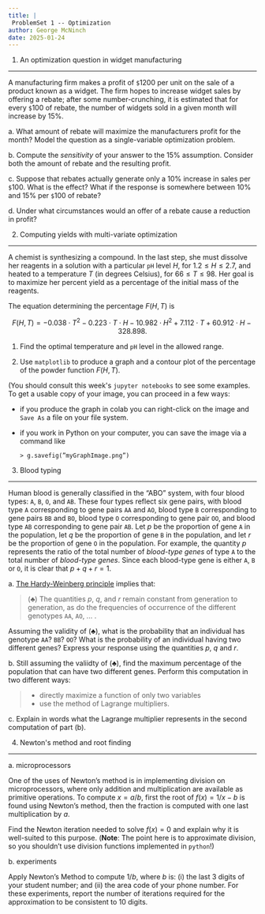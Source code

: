 ```yaml
---
title: |
 ProblemSet 1 -- Optimization
author: George McNinch
date: 2025-01-24 
---
```


1. An optimization question in widget manufacturing
------------------------

A manufacturing firm makes a profit of `$`1200 per unit on the sale of
a product known as a widget. The firm hopes to increase widget sales
by offering a rebate; after some number-crunching, it is estimated
that for every `$`100 of rebate, the number of widgets sold in a given
month will increase by 15%.

a. What amount of rebate will maximize the manufacturers profit for
   the month? Model the question as a single-variable optimization
   problem.

b. Compute the *sensitivity* of your answer to the 15%
   assumption. Consider both the amount of rebate and the resulting
   profit.

c. Suppose that rebates actually generate only a 10% increase in sales
   per `$`100. What is the effect? What if the response is somewhere
   between 10% and 15% per `$`100 of rebate?

d. Under what circumstances would an offer of a rebate cause a
   reduction in profit?
   

2. Computing yields with multi-variate optimization
-----------

A chemist is synthesizing a compound. In the last step, she must dissolve her reagents in a
solution with a particular `pH` level $H$, for $1.2 ≤ H ≤ 2.7$, and heated to a temperature $T$ (in
degrees Celsius), for $66 ≤ T ≤ 98$. Her goal is to maximize her percent yield as a percentage
of the initial mass of the reagents. 

The equation determining the percentage $F (H,T)$ is 

$$F(H,T) = −0.038\cdot T^2 − 0.223 \cdot T\cdot H − 10.982 \cdot H^2 +
7.112 \cdot T + 60.912 \cdot H − 328.898.$$

1. Find the optimal temperature and `pH` level in the allowed range.

2. Use `matplotlib` to produce a graph and a contour plot of the percentage of the powder
function $F (H, T )$.

(You should consult this week's `jupyter notebooks` to see some
examples. To get a usable copy of your image, you can proceed in a few
ways:

  - if you produce the graph in colab you can right-click on the image
    and `Save As` a file on your file system.
  - if you work in Python on your computer, you can save the image via
    a command like

    ```
    > g.savefig(”myGraphImage.png”)
    ```

3. Blood typing
--------------

Human blood is generally classified in the “ABO” system, with four
blood types: `A`, `B`, `O`, and `AB`. These four types reflect six
gene pairs, with blood type `A` corresponding to gene pairs `AA` and
`AO`, blood type `B` corresponding to gene pairs `BB` and `BO`, blood
type `O` corresponding to gene pair `OO`, and blood type `AB`
corresponding to gene pair `AB`. Let $p$ be the proportion of gene `A`
in the population, let $q$ be the proportion of gene `B` in the
population, and let $r$ be the proportion of gene `O` in the
population. For example, the quantity $p$ represents the ratio of the
total number of *blood-type genes* of type `A` to the total number of
*blood-type genes*. Since each blood-type gene is either `A`, `B` or
`O`, it is clear that $p + q + r = 1$.


a. [The Hardy-Weinberg
   principle](https://en.wikipedia.org/wiki/Hardy%E2%80%93Weinberg_principle)
   implies that:

   > $(\clubsuit)$ The quantities $p$, $q$, and $r$ remain constant from
   > generation to generation, as do the frequencies of occurrence of
   > the different genotypes  `AA`, `AO`, ... .

   Assuming the validity of $(\clubsuit)$, what is the probability
   that an individual has genotype `AA`? `BB`? `OO`? What is the
   probability of an individual having two different genes?  Express
   your response using the quantities $p$, $q$ and $r$.

b. Still assuming the valiidty of $(\clubsuit)$, find the maximum
   percentage of the population that can have two different genes.
   Perform this computation in two different ways:
 
   >  - directly maximize a function of only two variables
   >  - use the method of Lagrange multipliers.

c. Explain in words what the Lagrange multiplier represents in the
   second computation of part (b).




4. Newton's method and root finding
-----------------------------------

a. microprocessors

   One of the uses of Newton’s method is in implementing division on
   microprocessors, where only addition and multiplication are
   available as primitive operations. To compute $x = a/b$, first the
   root of $f(x) = 1/x − b$ is found using Newton’s method, then the
   fraction is computed with one last multiplication by $a$.

   Find the Newton iteration needed to solve $f(x) = 0$ and explain
   why it is well-suited to this purpose. (**Note**: The point here is
   to approximate division, so you shouldn’t use division functions
   implemented in `python`!)

b. experiments

   Apply Newton’s Method to compute $1/b$, where $b$ is: (i) the last
   3 digits of your student number; and (ii) the area code of your
   phone number. For these experiments, report the number of
   iterations required for the approximation to be consistent to 10
   digits.

